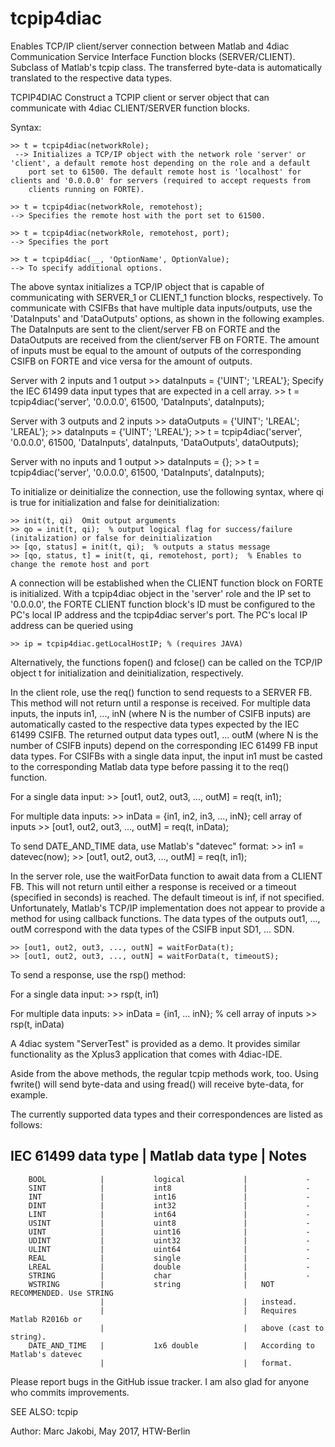 # tcpip4diac
Enables TCP/IP client/server connection between Matlab and 4diac Communication Service Interface Function blocks (SERVER/CLIENT).
Subclass of Matlab's tcpip class. The transferred byte-data is automatically translated to the respective data types.


TCPIP4DIAC Construct a TCPIP client or server object that can
     communicate with 4diac CLIENT/SERVER function blocks.


 Syntax:

 	>> t = tcpip4diac(networkRole);
     --> Initializes a TCP/IP object with the network role 'server' or 'client', a default remote host depending on the role and a default
 		port set to 61500. The default remote host is 'localhost' for clients and '0.0.0.0' for servers (required to accept requests from
 		clients running on FORTE).

 	>> t = tcpip4diac(networkRole, remotehost);
 	--> Specifies the remote host with the port set to 61500.

 	>> t = tcpip4diac(networkRole, remotehost, port);
 	--> Specifies the port

 	>> t = tcpip4diac(__, 'OptionName', OptionValue);
 	--> To specify additional options.



 The above syntax initializes a TCP/IP object that is capable of communicating with SERVER_1 or CLIENT_1 function blocks, respectively.
 To communicate with CSIFBs that have multiple data inputs/outputs, use the 'DataInputs' and 'DataOutputs' options, as shown in the following examples.
 The DataInputs are sent to the client/server FB on FORTE and the DataOutputs are received from the client/server FB on FORTE. The amount of inputs
 must be equal to the amount of outputs of the corresponding CSIFB on FORTE and vice versa for the amount of outputs.

Server with 2 inputs and 1 output
 	>> dataInputs = {'UINT'; 'LREAL'};  Specify the IEC 61499 data input types that are expected in a cell array.
 	>> t = tcpip4diac('server', '0.0.0.0', 61500, 'DataInputs', dataInputs);

Server with 3 outputs and 2 inputs
 	>> dataOutputs = {'UINT'; 'LREAL'; 'LREAL'};
 	>> dataInputs = {'UINT'; 'LREAL'};
 	>> t = tcpip4diac('server', '0.0.0.0', 61500, 'DataInputs', dataInputs, 'DataOutputs', dataOutputs);

Server with no inputs and 1 output
 	>> dataInputs = {};
 	>> t = tcpip4diac('server', '0.0.0.0', 61500, 'DataInputs', dataInputs);

 To initialize or deinitialize the connection, use the following syntax, where qi is true for initialization and false for deinitialization:

 	>> init(t, qi)  Omit output arguments
 	>> qo = init(t, qi);  % output logical flag for success/failure (initalization) or false for deinitialization
 	>> [qo, status] = init(t, qi);  % outputs a status message
 	>> [qo, status, t] = init(t, qi, remotehost, port);  % Enables to change the remote host and port

A connection will be established when the CLIENT function block on FORTE is initialized. With a tcpip4diac object in the 'server' role
and the IP set to '0.0.0.0', the FORTE CLIENT function block's ID must be configured to the PC's local IP address and the tcpip4diac
server's port. The PC's local IP address can be queried using
      
    >> ip = tcpip4diac.getLocalHostIP; % (requires JAVA)

 Alternatively, the functions fopen() and fclose() can be called on the TCP/IP object t for initialization and deinitialization, respectively.


 In the client role, use the req() function to send requests to a SERVER FB. This method will not return until a response is received.
 For multiple data inputs, the inputs in1, ..., inN (where N is the number of CSIFB inputs) are automatically casted to the respective
 data types expected by the IEC 61499 CSIFB. The returned output data types out1, ... outM (where N is the number of CSIFB inputs)
 depend on the corresponding IEC 61499 FB input data types. For CSIFBs with a single data input, the input in1 must be casted to the
 corresponding Matlab data type before passing it to the req() function.

 For a single data input:
    >> [out1, out2, out3, ..., outM] = req(t, in1);

 For multiple data inputs:
    >> inData = {in1, in2, in3, ..., inN};  cell array of inputs
    >> [out1, out2, out3, ..., outM] = req(t, inData);

To send DATE_AND_TIME data, use Matlab's "datevec" format:
    >> in1 = datevec(now);
    >> [out1, out2, out3, ..., outM] = req(t, in1);
	
	
 In the server role, use the waitForData function to await data from a CLIENT FB. This will not return until either a response is received
 or a timeout (specified in seconds) is reached. The default timeout is inf, if not specified.
 Unfortunately, Matlab's TCP/IP implementation does not appear to provide a method for using callback functions.
 The data types of the outputs out1, ..., outM correspond with the data types of the CSIFB input SD1, ... SDN.

 	>> [out1, out2, out3, ..., outN] = waitForData(t);
 	>> [out1, out2, out3, ..., outN] = waitForData(t, timeoutS);

 To send a response, use the rsp() method:

 For a single data input:
 	>> rsp(t, in1)
	
 For multiple data inputs:
	>> inData = {in1, ... inN}; % cell array of inputs
	>> rsp(t, inData)

 A 4diac system "ServerTest" is provided as a demo.
 It provides similar functionality as the Xplus3 application that comes with 4diac-IDE.

 Aside from the above methods, the regular tcpip methods work, too.
 Using fwrite() will send byte-data and using fread() will receive byte-data, for example.


The currently supported data types and their correspondences are listed as follows:

  IEC 61499 data type  |		Matlab data type		|			Notes
 ---------------------------------------------------------------------------------------
 		BOOL			| 			logical				|			  -
 		SINT			|			int8				|			  -
 		INT 			|			int16				|			  -
 		DINT			|			int32				|			  -
 		LINT			|			int64				|			  -
 		USINT			|			uint8				|			  -
 		UINT			|			uint16				|			  -
 		UDINT			|			uint32				|			  -
 		ULINT			|			uint64				|			  -
 		REAL			|			single				|			  -
 		LREAL			|			double				|			  -
 		STRING			|			char				|             -
  		WSTRING			|			string				|	NOT RECOMMENDED. Use STRING 
                        |                               |   instead.
   						|								|	Requires Matlab R2016b or
   						|								|	above (cast to string).
        DATE_AND_TIME   |           1x6 double          |   According to Matlab's datevec
                        |                               |   format.

 Please report bugs in the GitHub issue tracker. I am also glad for anyone who commits improvements.

 SEE ALSO: tcpip

 Author: Marc Jakobi, May 2017, HTW-Berlin
